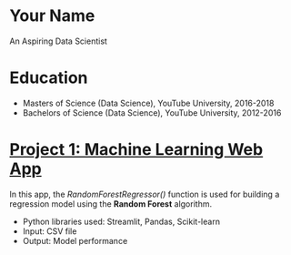 # Your Name
An Aspiring Data Scientist

# Education
* Masters of Science (Data Science), YouTube University, 2016-2018
* Bachelors of Science (Data Science), YouTube University, 2012-2016

# [Project 1: Machine Learning Web App](https://github.com/dataprofessor/ml-app)
In this app, the *RandomForestRegressor()* function is used for building a regression model using the **Random Forest** algorithm.
* Python libraries used: Streamlit, Pandas, Scikit-learn
* Input: CSV file
* Output: Model performance

